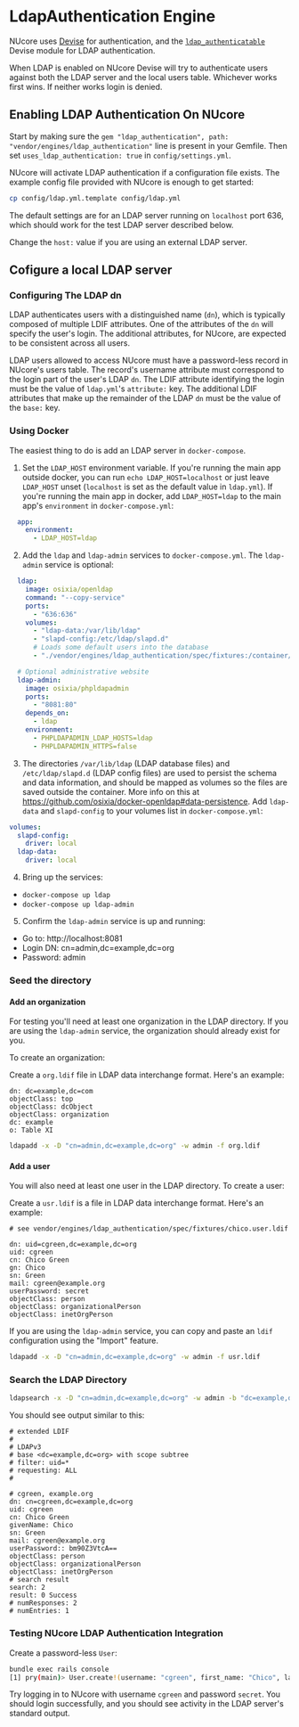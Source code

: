# LdapAuthentication Engine

NUcore uses [Devise](https://github.com/plataformatec/devise) for authentication,
and the [`ldap_authenticatable`](https://github.com/cschiewek/devise_ldap_authenticatable)
Devise module for LDAP authentication.

When LDAP is enabled on NUcore Devise will try to authenticate users against
both the LDAP server and the local users table. Whichever works first wins.
If neither works login is denied.

## Enabling LDAP Authentication On NUcore

Start by making sure the `gem "ldap_authentication", path: "vendor/engines/ldap_authentication"`
line is present in your Gemfile.  Then set `uses_ldap_authentication: true` in `config/settings.yml`.

NUcore will activate LDAP authentication if a configuration file exists.
The example config file provided with NUcore is enough to get started:

```bash
cp config/ldap.yml.template config/ldap.yml
```

The default settings are for an LDAP server running on `localhost` port 636,
which should work for the test LDAP server described below.

Change the `host:` value if you are using an external LDAP server.

## Cofigure a local LDAP server

### Configuring The LDAP dn

LDAP authenticates users with a distinguished name (`dn`), which is typically
composed of multiple LDIF attributes. One of the attributes of the `dn` will
specify the user's login. The additional attributes, for NUcore, are expected
to be consistent across all users.

LDAP users allowed to access NUcore must have a password-less record in
NUcore's users table. The record's username attribute must correspond to the
login part of the user's LDAP `dn`. The LDIF attribute identifying the login
must be the value of `ldap.yml`'s `attribute:` key.
The additional LDIF attributes that make up the remainder of the LDAP `dn` must
be the value of the `base:` key.

### Using Docker

The easiest thing to do is add an LDAP server in `docker-compose`.

1. Set the `LDAP_HOST` environment variable.  If you're running the main app outside docker, you can run `echo LDAP_HOST=localhost` or just leave `LDAP_HOST` unset (`localhost` is set as the default value in `ldap.yml`).  If you're running the main app in docker, add `LDAP_HOST=ldap` to the main app's `environment` in `docker-compose.yml`:

```yaml
  app:
    environment:
      - LDAP_HOST=ldap
```

2. Add the `ldap` and `ldap-admin` services to `docker-compose.yml`.  The `ldap-admin` service is optional:

```yaml
  ldap:
    image: osixia/openldap
    command: "--copy-service"
    ports:
      - "636:636"
    volumes:
      - "ldap-data:/var/lib/ldap"
      - "slapd-config:/etc/ldap/slapd.d"
      # Loads some default users into the database
      - "./vendor/engines/ldap_authentication/spec/fixtures:/container/service/slapd/assets/config/bootstrap/ldif/custom"

  # Optional administrative website
  ldap-admin:
    image: osixia/phpldapadmin
    ports:
      - "8081:80"
    depends_on:
      - ldap
    environment:
      - PHPLDAPADMIN_LDAP_HOSTS=ldap
      - PHPLDAPADMIN_HTTPS=false
```

3. The directories `/var/lib/ldap` (LDAP database files) and `/etc/ldap/slapd.d` (LDAP config files) are used to persist the schema and data information, and should be mapped as volumes so the files are saved outside the container.  More info on this at https://github.com/osixia/docker-openldap#data-persistence.  Add `ldap-data` and `slapd-config` to your volumes list in `docker-compose.yml`:

```yaml
volumes:
  slapd-config:
    driver: local
  ldap-data:
    driver: local
```

4. Bring up the services:
* `docker-compose up ldap`
* `docker-compose up ldap-admin`

5. Confirm the `ldap-admin` service is up and running:
* Go to: http://localhost:8081
* Login DN: cn=admin,dc=example,dc=org
* Password: admin

### Seed the directory

#### Add an organization

For testing you'll need at least one organization in the LDAP directory. If you are using
the `ldap-admin` service, the organization should already exist for you.

To create an organization:

Create a `org.ldif` file in LDAP data interchange format. Here's an example:

```
dn: dc=example,dc=com
objectClass: top
objectClass: dcObject
objectClass: organization
dc: example
o: Table XI
```

```bash
ldapadd -x -D "cn=admin,dc=example,dc=org" -w admin -f org.ldif
```

#### Add a user

You will also need at least one user in the LDAP directory. To create a user:

Create a `usr.ldif` is a file in LDAP data interchange format. Here's an example:

```
# see vendor/engines/ldap_authentication/spec/fixtures/chico.user.ldif

dn: uid=cgreen,dc=example,dc=org
uid: cgreen
cn: Chico Green
gn: Chico
sn: Green
mail: cgreen@example.org
userPassword: secret
objectClass: person
objectClass: organizationalPerson
objectClass: inetOrgPerson
```

If you are using the `ldap-admin` service, you can copy and paste an `ldif` configuration
using the "Import" feature.

```bash
ldapadd -x -D "cn=admin,dc=example,dc=org" -w admin -f usr.ldif
```

### Search the LDAP Directory

```bash
ldapsearch -x -D "cn=admin,dc=example,dc=org" -w admin -b "dc=example,dc=org" "uid=*"
```

You should see output similar to this:

```
# extended LDIF
#
# LDAPv3
# base <dc=example,dc=org> with scope subtree
# filter: uid=*
# requesting: ALL
#

# cgreen, example.org
dn: cn=cgreen,dc=example,dc=org
uid: cgreen
cn: Chico Green
givenName: Chico
sn: Green
mail: cgreen@example.org
userPassword:: bm90Z3VtcA==
objectClass: person
objectClass: organizationalPerson
objectClass: inetOrgPerson
# search result
search: 2
result: 0 Success
# numResponses: 2
# numEntries: 1
```

### Testing NUcore LDAP Authentication Integration

Create a password-less `User`:

```bash
bundle exec rails console
[1] pry(main)> User.create!(username: "cgreen", first_name: "Chico", last_name: "Green", email: "cgreen@example.org")
```

Try logging in to NUcore with username `cgreen` and password `secret`.
You should login successfully, and you should see activity in the LDAP server's
standard output.
